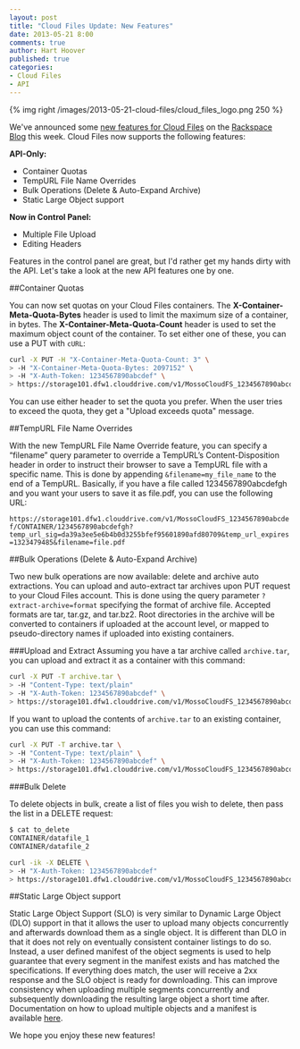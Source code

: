 ```yaml
---
layout: post
title: "Cloud Files Update: New Features"
date: 2013-05-21 8:00
comments: true
author: Hart Hoover
published: true
categories: 
- Cloud Files
- API
---
```

{% img right /images/2013-05-21-cloud-files/cloud_files_logo.png 250 %}

We've announced some [new features for Cloud Files][1] on the [Rackspace Blog][2] this week. Cloud Files now supports the following features:

**API-Only:**

* Container Quotas
* TempURL File Name Overrides
* Bulk Operations (Delete & Auto-Expand Archive)
* Static Large Object support

**Now in Control Panel:**

* Multiple File Upload
* Editing Headers

Features in the control panel are great, but I'd rather get my hands dirty with the API. Let's take a look at the new API features one by one. <!--More-->

##Container Quotas

You can now set quotas on your Cloud Files containers. The **X-Container-Meta-Quota-Bytes** header is used to limit the maximum size of a container, in bytes. The **X-Container-Meta-Quota-Count** header is used to set the maximum object count of the container. To set either one of these, you can use a PUT with `cURL`:

```bash
curl -X PUT -H "X-Container-Meta-Quota-Count: 3" \
> -H "X-Container-Meta-Quota-Bytes: 2097152" \
> -H "X-Auth-Token: 1234567890abcdef" \
> https://storage101.dfw1.clouddrive.com/v1/MossoCloudFS_1234567890abcdef/CONTAINER
```

You can use either header to set the quota you prefer. When the user tries to exceed the quota, they get a "Upload exceeds quota" message.

##TempURL File Name Overrides

With the new TempURL File Name Override feature, you can specify a “filename” query parameter to override a TempURL’s Content-Disposition header in order to instruct their browser to save a TempURL file with a specific name. This is done by appending `&filename=my_file_name` to the end of a TempURL. Basically, if you have a file called 1234567890abcdefgh and you want your users to save it as file.pdf, you can use the following URL:

`https://storage101.dfw1.clouddrive.com/v1/MossoCloudFS_1234567890abcdef/CONTAINER/1234567890abcdefgh?temp_url_sig=da39a3ee5e6b4b0d3255bfef95601890afd80709&temp_url_expires=1323479485&filename=file.pdf`

##Bulk Operations (Delete & Auto-Expand Archive)

Two new bulk operations are now available: delete and archive auto extractions. You can upload and auto-extract tar archives upon PUT request to your Cloud Files account. This is done using the query parameter `?extract-archive=format` specifying the format of archive file. Accepted formats are tar, tar.gz, and tar.bz2. Root directories in the archive will be converted to containers if uploaded at the account level, or mapped to pseudo-directory names if uploaded into existing containers.

###Upload and Extract
Assuming you have a tar archive called `archive.tar`, you can upload and extract it as a container with this command:

```bash
curl -X PUT -T archive.tar \
> -H "Content-Type: text/plain"
> -H "X-Auth-Token: 1234567890abcdef" \
> https://storage101.dfw1.clouddrive.com/v1/MossoCloudFS_1234567890abcdef/?extract-archive=tar
```

If you want to upload the contents of `archive.tar` to an existing container, you can use this command:

```bash
curl -X PUT -T archive.tar \
> -H "Content-Type: text/plain" \
> -H "X-Auth-Token: 1234567890abcdef" \
> https://storage101.dfw1.clouddrive.com/v1/MossoCloudFS_1234567890abcdef/CONTAINER/?extract-archive=tar
```

###Bulk Delete

To delete objects in bulk, create a list of files you wish to delete, then pass the list in a DELETE request:

```bash
$ cat to_delete
CONTAINER/datafile_1
CONTAINER/datafile_2
```

```bash
curl -ik -X DELETE \
> -H "X-Auth-Token: 1234567890abcdef"
> https://storage101.dfw1.clouddrive.com/v1/MossoCloudFS_1234567890abcdef/?bulk-delete -T to_delete
```

##Static Large Object support

Static Large Object Support (SLO) is very similar to Dynamic Large Object (DLO) support in that it allows the user to upload many objects concurrently and afterwards download them as a single object. It is different than DLO in that it does not rely on eventually consistent container listings to do so. Instead, a user defined manifest of the object segments is used to help guarantee that every segment in the manifest exists and has matched the specifications. If everything does match, the user will receive a 2xx response and the SLO object is ready for downloading. This can improve consistency when uploading multiple segments concurrently and subsequently downloading the resulting large object a short time after. Documentation on how to upload multiple objects and a manifest is available [here][3].

We hope you enjoy these new features!

[1]: http://www.rackspace.com/blog/cloud-files-update-new-api-only-and-control-panel-features/
[2]: http://www.rackspace.com/blog
[3]: http://docs.rackspace.com/files/api/v1/cf-devguide/content/Static_Large_Object-d1e2226.html